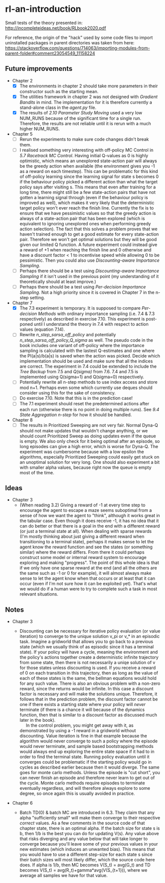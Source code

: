 # rl-an-introduction
Small tests of the theory presented in: http://incompleteideas.net/book/RLbook2020.pdf

For reference, the origin of the "hack" used by some code files to import uninstalled packages in parent directories was taken from here: https://stackoverflow.com/questions/714063/importing-modules-from-parent-folder#comment23054549_11158224

## Future improvements
* Chapter 2
  - [x] The environments in chapter 2 should take more parameters in their constructor such as the starting mean.
  - [x] The utilities framework in chapter 2 was not designed with *Gradient Bandits* in mind. The implementation for it is therefore currently a stand-alone class in the *agent.py* file.
  - [x] The results of *2.10 Parameter Study Moving* used a very low NUM_RUNS because of the significant time for a single run. Therefore, the results are not reliable until it is rerun with a much higher NUM_RUNS.

* Chapter 5
  - [ ] Rerun the experiments to make sure code changes didn't break them.
  - [ ] I realised something very interesting with off-policy MC Control in *5.7 Racetrack MC Control*. Having initial Q-values as 0 is highly optimistic, which means an unexplored state-action pair will always be the greedy action when available (the environment gives you -1 as a reward on each timestep). This can be problematic for this kind of off-policy learning since the learning signal for state s becomes 0 if the behaviour policy picked a different action than what the target policy says after visiting s. This means that even after training for a long time, there might still be a few state-action pairs that have not gotten a learning signal through (even if the behaviour policy is improved as well), which makes it very likely that the deterministic target policy won't ever reach the finish line. Currently the fix is to ensure that we have pessimistic values so that the greedy action is always of a state-action pair that has been explored (which is equivalent to ignoring unexplored ones when performing greedy action selection). The fact that this solves a problem proves that we haven't trained enough to get a good estimate for every state-action pair. Therefore we won't get optimal solutions but they will be good given our limited Q function. A future experiment could instead give a reward of +1 when reaching the finish line and 0 otherwise and have a discount factor < 1 to incentivise speed while allowing 0 to be pessimistic. Then you could also use *Discounting-aware Importance Sampling*.
  - [ ] Perhaps there should be a test using *Discounting-aware Importance Sampling* if it isn't used in the previous point (my understanding of it theoretically should at least improve.)
  - [ ] Perhaps there should be a test using *Per-decision Importance Sampling*. Not a high priority since it is covered in Chapter 7 in the n-step setting.

* Chapter 7
  - [x] The 7.3 experiment is temporary. It is supposed to compare *Per-decision Methods* with ordinary importance sampling (i.e. 7.4 & 7.3 respectively) as described in exercise 7.10. This experiment is post-poned until I understand the theory in 7.4 with respect to action values (equation 7.14). 
  - [ ] Rewrite *n_step_sarsa_off_policy* and potentially *n_step_sarsa_off_policy_Q_sigma* as well. The pseudo code in the book includes one variant of off-policy where the importance sampling is calculated with the lastest Q-estimates and one where the PI(a|s)/b(a|s) is saved when the action was picked. Decide which implementation should be used and make sure that all the indices are correct. The experiment in 7.4 could be extended to include the *Tree Backup* from 7.5 and *Q(sigma)* from 7.6. 7.4 and 7.5 is implemented using Q(sigma=1) and Q(sigma=0) respectively.
  - [ ] Potentially rewrite all n-step methods to use index access and store mod n+1. Perhaps even some which currently use deques should consider using this for the sake of consistency.
  - [ ] Do exercise 7.10. Note that this is in the prediction case!
  - [ ] The 7.1 experiment should reset the predetermined actions after each run (otherwise there is no point in doing multiple runs). See *9.4 State Aggregation n-step* for how it should be handled.

* Chapter 8
  - [ ] The results in Prioritized Sweeping are not very fair. Normal Dyna-Q should not make updates that wouldn't change anything, or we should count Prioritized Sweep as doing updates even if the queue is empty. We also only check for it being optimal after an episode, so long episodes can give a high error, which is worse for Dyna-Q. The experiment was cumbersome because with a low epsilon the algorithms, especially Prioritized Sweeping could easily get stuck on an unoptimal solution for very long. One should also experiment a bit with smaller alpha values, because right now the queue is empty most of the time. 

## Ideas
* Chapter 3
  * (When reading 3.2) Giving a reward of -1 at every time step to encourage the agent to escape a maze seems suboptimal from a sense of how we want the agent to "think", although it works great in the tabular case. Even though it does receive -1, it has no idea that it can do better or that there is a goal in the end with a different reward (or just a terminal state at all). When dealing with sparse rewards (I'm mostly thinking about just giving a different reward when transitioning to a terminal state), perhaps it makes sense to let the agent know the reward function and see the states (or something similar) where the reward differs. From there it could perhaps construct some model or internal reward system to encourage exploring and making "progress". The point of this whole idea is that if we only have one sparse reward at the end (and all the others are the same such as -1 or 0 for example), it will almost always make sense to let the agent know when that occurs or at least that it can occur (even if I'm not sure how it can be exploited yet). That's what we would do if a human were to try to complete such a task in most relevant situations.

## Notes
* Chapter 3
  * Discounting can be necessary for iterative policy evaluation (or value iteration) to converge to the unique solution v_pi or v_* in an episodic task. Imagine a gridworld that allows you to go back to a previous state (which we usually think of as episodic since it has a terminal state). If your policy will have a cycle, meaning the environment and the policy's actions together create a deterministic infinite trajectory from some state, then there is not necessarily a uniqe solution of v for those states unless discounting is used. If you receive a reward of 0 on each transition in this trajectory, then as long as the value of each of these states is the same, the bellman equations would hold for any such value. There is also an obvious problem with a non-zero reward, since the returns would be infinite. In this case a discount factor is necessary and will make the solutions unique. Therefore, it follows that in the prediction problem, the discount factor cannot be one if there exists a starting state where your policy will *never* terminate (if there is a chance it will because of the dynamics function, then that is similar to a discount factor as discussed much later in the book).  
  &nbsp;&nbsp;&nbsp;&nbsp;&nbsp;In the control problem, you might get away with it, as demonstrated by using a -1 reward in a gridworld without discounting. Value iteration is fine in that example because the algorithm would never converge to such a policy where the episode would never terminate, and sample based bootstrapping methods would always end up exploring the entire state space if it had to in order to find the terminal state. Running policy evaluation until it converges could be problematic if the starting policy would go in cycles as described earlier because then it would diverge. The same goes for monte carlo methods. Unless the episode is "cut short", you can never finish an episode and therefore never learn to get out of the cycle. Monte carlo methods require episodes to terminate eventually regardless, and will therefore always explore to some degree, so once again this is usually avoided in practice.

* Chapter 6
  * Batch TD(0) & batch MC are introduced in 6.3. They claim that any alpha "sufficiently small" will make them converge to their respective *correct* values. As a few comments in the source code of that chapter state, there is an optimal alpha. If the batch size for state s is b, then 1/b is the best you can do for updating V(s). Any value above that risks diverging and any value below that will take longer to converge because you'll leave some of your previous values in your new estimates (which induces an unwanted bias). This means that you would have to use a different step-size for each state s since their batch sizes will most likely differ, which the source code here does. If alpha is 1/b, then MC becomes V(S_t) = avg(G_t) and TD becomes V(S_t) = avg(R_t)+gamma\*avg(V(S_{t+1})), where we average all samples we have for that value.
